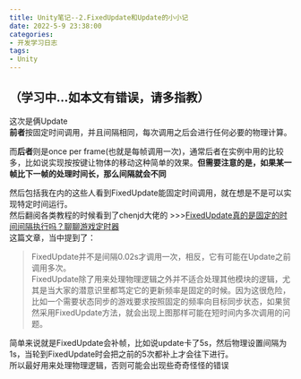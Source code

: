 ```yaml
---
title: Unity笔记--2.FixedUpdate和Update的小小记
date: 2022-5-9 23:38:00
categories: 
- 开发学习日志
tags: 
- Unity
---
```

## （学习中...如本文有错误，请多指教）
这次是俩Update  
**前者**按固定时间调用，并且间隔相同，每次调用之后会进行任何必要的物理计算。  

而**后者**则是once per frame(也就是每帧调用一次)，通常后者在实例中用的比较多，比如说实现按按键让物体的移动这种简单的效果。**但需要注意的是，如果某一帧比下一帧的处理时间长，那么间隔就会不同**  

然后包括我在内的这些人看到FixedUpdate能固定时间调用，就在想是不是可以实现特定时间运行。  
然后翻阅各类教程的时候看到了chenjd大佬的 >>>[FixedUpdate真的是固定的时间间隔执行吗？聊聊游戏定时器](https://zhuanlan.zhihu.com/p/30335370)  
这篇文章，当中提到了：  
> FixedUpdate并不是间隔0.02s才调用一次，相反，它有可能在Update之前调用多次。  
> FixedUpdate除了用来处理物理逻辑之外并不适合处理其他模块的逻辑，尤其是当大家的潜意识里都笃定它的更新频率是固定的时候。因为这很危险，比如一个需要状态同步的游戏要求按照固定的频率向目标同步状态，如果贸然采用FixedUpdate方法，就会出现上图那样可能在短时间内多次调用的问题。  

简单来说就是FixedUpdate会补帧，比如说update卡了5s，然后物理设置间隔为1s，当轮到FixedUpdate时会把之前的5次都补上才会往下进行。  
所以最好用来处理物理逻辑，否则可能会出现些奇奇怪怪的错误